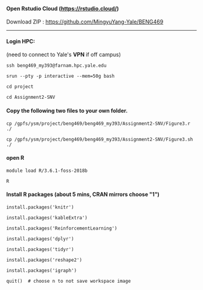 
#### Open Rstudio Cloud (https://rstudio.cloud/)
Download ZIP : https://github.com/MingyuYang-Yale/BENG469



---
#### Login HPC:
(need to connect to Yale's **VPN** if off campus)

```
ssh beng469_my393@farnam.hpc.yale.edu
```
```
srun --pty -p interactive --mem=50g bash
```
```
cd project
```
```
cd Assignment2-SNV
```
#### Copy the following two files to your own folder.
```
cp /gpfs/ysm/project/beng469/beng469_my393/Assignment2-SNV/Figure3.r ./
```
```
cp /gpfs/ysm/project/beng469/beng469_my393/Assignment2-SNV/Figure3.sh ./
```
#### open R
```
module load R/3.6.1-foss-2018b
```
```
R
```
#### Install R packages (about 5 mins, CRAN mirrors choose "1")
```
install.packages('knitr')
```
```
install.packages('kableExtra')
```
```
install.packages('ReinforcementLearning')
```
```
install.packages('dplyr')
```
```
install.packages('tidyr')
```
```
install.packages('reshape2')
```
```
install.packages('igraph')
```

```
quit()  # choose n to not save workspace image
```
